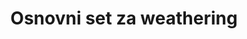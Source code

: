 ---
layout: product
title: "Osnovni set za weathering"
price: "1500" 
desc: "Set za weathering"
img_path: "/assets/img/AK688.webp"
brand: "AK"
available: true
special_offer: false
new: true
soon: false
cat: "060000"
subcat: "060800"
subsubcat: "00"
sifra: "AK688"
popular: false
---